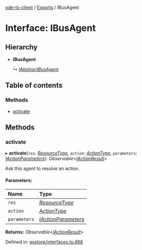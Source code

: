 [ode-ts-client](../README.md) / [Exports](../modules.md) / IBusAgent

# Interface: IBusAgent

## Hierarchy

* **IBusAgent**

  ↳ [*IAbstractBusAgent*](iabstractbusagent.md)

## Table of contents

### Methods

- [activate](ibusagent.md#activate)

## Methods

### activate

▸ **activate**(`res`: [*ResourceType*](../modules.md#resourcetype), `action`: [*ActionType*](../modules.md#actiontype), `parameters`: [*IActionParameters*](iactionparameters.md)): *Observable*<[*IActionResult*](iactionresult.md)\>

Ask this agent to resolve an action.

#### Parameters:

Name | Type |
:------ | :------ |
`res` | [*ResourceType*](../modules.md#resourcetype) |
`action` | [*ActionType*](../modules.md#actiontype) |
`parameters` | [*IActionParameters*](iactionparameters.md) |

**Returns:** *Observable*<[*IActionResult*](iactionresult.md)\>

Defined in: [explore/interfaces.ts:468](https://github.com/opendigitaleducation/infrontexplore/blob/08d2f8c/src/ts/explore/interfaces.ts#L468)
